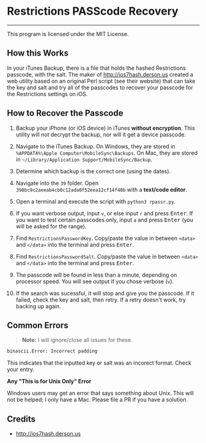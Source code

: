 # Restrictions PASScode Recovery
---
This program is licensed under the MIT License.

## How this Works

In your iTunes Backup, there is a file that holds the hashed Restrictions passcode, with the salt. The maker of http://ios7hash.derson.us created a web utility based on an original Perl script (see their website) that can take the key and salt and try all of the passcodes to recover your passcode for the Restrictions settings on iOS.

## How to Recover the Passcode

1. Backup your iPhone (or iOS device) in iTunes __without encryption__. This utility will not decrypt the backup, nor will it get a device passcode.

2. Navigate to the iTunes Backup. On Windows, they are stored in `%APPDATA%\Apple Computer\MobileSync\Backups`. On Mac, they are stored in `~/Library/Application Support/MobileSync/Backup`.

3. Determine which backup is the correct one (using the dates).

4. Navigate into the `39` folder. Open `398bc9c2aeeab4cb0c12ada0f52eea12cf14f40b` with a __text/code editor__.

5. Open a terminal and execute the script with `python3 rpassr.py`.

6. If you want verbose output, input `v`, or else input `r` and press <kbd>Enter</kbd>. If you want to test certain passcodes only, input `a` and press <kbd>Enter</kbd> (you will be asked for the range).

7. Find `RestrictionsPasswordKey`. Copy/paste the value in between `<data>` and `</data>` into the terminal and press <kbd>Enter</kbd>.

8. Find `RestrictionsPasswordSalt`. Copy/paste the value in between `<data>` and `</data>` into the terminal and press <kbd>Enter</kbd>.

9. The passcode will be found in less than a minute, depending on processor speed. You will see output if you chose verbose (`v`).

10. If the search was sucessful, it will stop and give you the passcode. If it failed, check the key and salt, then retry. If a retry doesn't work, try backing up again.

## Common Errors

> __Note:__ I will ignore/close all issues for these.

```python
binascii.Error: Incorrect padding
```
This indicates that the inputted key or salt was an incorect format. Check your entry.

__Any "This is for Unix Only" Error__

Windows users may get an error that says something about Unix. This will not be helped; I only have a Mac. Please file a PR if you have a solution.

## Credits

- http://ios7hash.derson.us